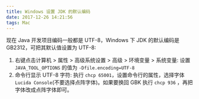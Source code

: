 ```yaml
---
title: Windows 设置 JDK 的默认编码
date: 2017-12-26 14:21:56
tags: Mac
---
```


现在 Java 开发项目编码一般都是 UTF-8，Windows 下 JDK 的默认编码是 GB2312，可把其默认值设置为 UTF-8:

1. 右键点击计算机 > 属性 > 高级系统设置 > 高级 > 环境变量 > 系统变量: 设置 `JAVA_TOOL_OPTIONS` 的值为 `-Dfile.encoding=UTF-8`
2. 命令行显示 UTF-8 字符: 执行 `chcp 65001`，设置命令行的属性，选择字体 `Lucida Console`(不要选择点阵字体)。如果要换回 GBK 执行 `chcp 936` ，再把字体改成点阵字体即可。

